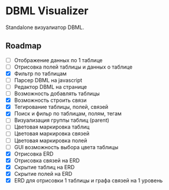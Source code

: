 # DBML Visualizer

Standalone визуалиатор DBML.

## Roadmap
- [ ] Отображение данных по 1 таблице
- [ ] Отрисовка полей таблицы и данных о таблице
- [x] Фильтр по таблицам
- [ ] Парсер DBML на javascript
- [ ] Редактор DBML на странице
- [ ] Возможность добавлять таблицы
- [x] Возможность строить связи
- [x] Тегирование таблицы, полей, связей
- [x] Поиск и фильр по таблицам, полям, тегам
- [ ] Визуализация группы таблиц (parent)
- [ ] Цветовая маркировка таблиц
- [ ] Цветовая маркировка связей
- [ ] Цветовая маркировка полей
- [ ] GUI возможность выбора цвета таблицы
- [x] Отрисовка ERD
- [x] Отрисовка связей на ERD
- [x] Скрытие таблиц на ERD
- [x] Скрытие полей на ERD
- [x] ERD для отрисовки 1 таблицы и графа связей на 1 уровень